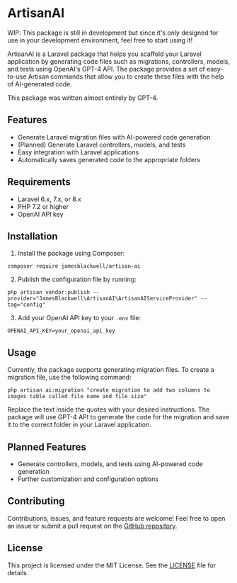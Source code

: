 # ArtisanAI

WIP: This package is still in development but since it's only designed for use in your development environment, feel free to start using it!

ArtisanAI is a Laravel package that helps you scaffold your Laravel application by generating code files such as migrations, controllers, models, and tests using OpenAI's GPT-4 API. The package provides a set of easy-to-use Artisan commands that allow you to create these files with the help of AI-generated code.

This package was written almost entirely by GPT-4.

## Features

- Generate Laravel migration files with AI-powered code generation
- (Planned) Generate Laravel controllers, models, and tests
- Easy integration with Laravel applications
- Automatically saves generated code to the appropriate folders

## Requirements

- Laravel 6.x, 7.x, or 8.x
- PHP 7.2 or higher
- OpenAI API key

## Installation

1. Install the package using Composer:

```
composer require jamesblackwell/artisan-ai
```

2. Publish the configuration file by running:

```
php artisan vendor:publish --provider="JamesBlackwell\ArtisanAI\ArtisanAIServiceProvider" --tag="config"
```

3. Add your OpenAI API key to your `.env` file:

```
OPENAI_API_KEY=your_openai_api_key
```

## Usage

Currently, the package supports generating migration files. To create a migration file, use the following command:

```
php artisan ai:migration "create migration to add two columns to images table called file name and file size"

```

Replace the text inside the quotes with your desired instructions. The package will use GPT-4 API to generate the code for the migration and save it to the correct folder in your Laravel application.

## Planned Features

- Generate controllers, models, and tests using AI-powered code generation
- Further customization and configuration options

## Contributing

Contributions, issues, and feature requests are welcome! Feel free to open an issue or submit a pull request on the [GitHub repository](https://github.com/jamesblackwell/ArtisanAI).

## License

This project is licensed under the MIT License. See the [LICENSE](LICENSE) file for details.
